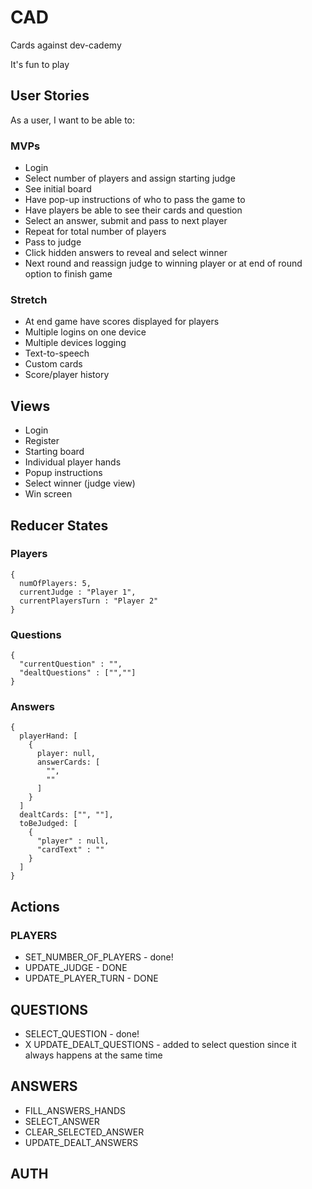 # CAD
Cards against dev-cademy

It's fun to play


## User Stories
As a user, I want to be able to:

### MVPs
* Login
* Select number of players and assign starting judge
* See initial board
* Have pop-up instructions of who to pass the game to
* Have players be able to see their cards and question
* Select an answer, submit and pass to next player
* Repeat for total number of players
* Pass to judge 
* Click hidden answers to reveal and select winner
* Next round and reassign judge to winning player or at end of round option to finish game

### Stretch
* At end game have scores displayed for players
* Multiple logins on one device
* Multiple devices logging
* Text-to-speech
* Custom cards
* Score/player history


## Views
* Login
* Register
* Starting board
* Individual player hands
* Popup instructions
* Select winner (judge view)
* Win screen

## Reducer States

### Players
``` 
{
  numOfPlayers: 5,
  currentJudge : "Player 1",
  currentPlayersTurn : "Player 2"
}
```
### Questions
```
{
  "currentQuestion" : "",
  "dealtQuestions" : ["",""]
}
```

### Answers
```
{
  playerHand: [
    {
      player: null,
      answerCards: [
        "",
        ""
      ]
    }
  ]
  dealtCards: ["", ""],
  toBeJudged: [
    {
      "player" : null,
      "cardText" : ""
    }
  ]  
}
```


## Actions

### PLAYERS
* SET_NUMBER_OF_PLAYERS - done!
* UPDATE_JUDGE - DONE
* UPDATE_PLAYER_TURN - DONE

## QUESTIONS
* SELECT_QUESTION - done!
* X UPDATE_DEALT_QUESTIONS - added to select question since it always happens at the same time

## ANSWERS
* FILL_ANSWERS_HANDS
* SELECT_ANSWER
* CLEAR_SELECTED_ANSWER
* UPDATE_DEALT_ANSWERS

## AUTH

